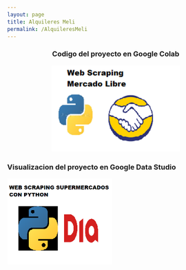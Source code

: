 ```yaml
---
layout: page
title: Alquileres Meli
permalink: /AlquileresMeli
---
```

  <div class="project">
    <center>
    <h3>Codigo del proyecto en Google Colab </h3>
  <a href='https://colab.research.google.com/drive/14DYZGruOPZ-FESxKW509apNLmyGnK9vW?usp=sharing'> <img src="images/web scraping mercado libre.png" alt="Codigo en colab" widh='300' height='200'/> </a>
  </div>
  <div class="project">
    <h3>Visualizacion del proyecto en Google Data Studio </h3>
  <a href="https://datastudio.google.com/reporting/3dfe07a9-80f3-4c31-a878-4401837251e9"> <img src="images/web scraping  supermercado.png" alt="Visualizacion en Data Studio" widh='300' height='200'/> </a>
    </center>
  </div>


